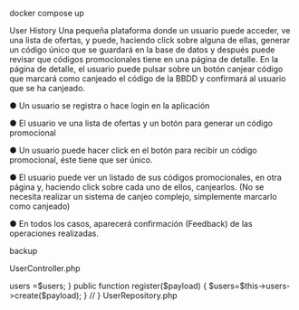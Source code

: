 docker compose up




User History
Una pequeña plataforma donde un usuario puede acceder, ve una lista de ofertas, y puede,
haciendo click sobre alguna de ellas, generar un código único que se guardará en la base
de datos y después puede revisar que códigos promocionales tiene en una página de
detalle. En la página de detalle, el usuario puede pulsar sobre un botón canjear código que
marcará como canjeado el código de la BBDD y confirmará al usuario que se ha canjeado.





● Un usuario se registra o hace login en la aplicación

● El usuario ve una lista de ofertas y un botón para generar un código promocional

● Un usuario puede hacer click en el botón para recibir un código promocional, éste
tiene que ser único.

● El usuario puede ver un listado de sus códigos promocionales, en otra página y,
haciendo click sobre cada uno de ellos, canjearlos. (No se necesita realizar un
sistema de canjeo complejo, simplemente marcarlo como canjeado)

● En todos los casos, aparecerá confirmación (Feedback) de las operaciones
realizadas.


backup

UserController.php
<?php

namespace App\Http\Controllers;
use App\Repositories\UserRepository;
class UserController extends Controller
{
    protected $users;
    /**
     * Create a new controller instance.
     *
     * @return void
     */
    public function __construct(UserRepository $users)
    {
        $this->users =$users;
    }

    public function register($payload)
    {
        $users=$this->users->create($payload);
    }
    //
}


UserRepository.php

<?php

namespace App\Repositories;


interface UserRepository
{
    public function create($payload);
    public function getAll();
}

UserServices.php

<?php

namespace App\Repositories;

use App\Models\User;

use App\Repositories\UserRepository;

class UserServices implements UserRepository 
{
    public function create($payload){
        return User::create($payload);
    }

    public function getAll(){
        return User::all();
    }
};